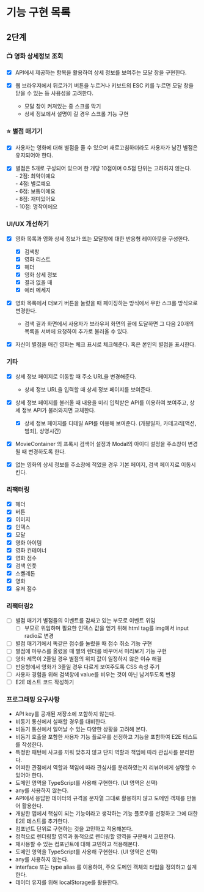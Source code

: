# 기능 구현 목록

## 2단계

### 📺 영화 상세정보 조회

- [x] API에서 제공하는 항목을 활용하여 상세 정보를 보여주는 모달 창을 구현한다.

- [x] 웹 브라우저에서 뒤로가기 버튼을 누르거나 키보드의 ESC 키를 누르면 모달 창을 닫을 수 있는 등 사용성을 고려한다.
  - 모달 창이 켜져있는 중 스크롤 막기
  - 상세 정보에서 설명이 길 경우 스크롤 기능 구현

### ⭐️ 별점 매기기

- [x] 사용자는 영화에 대해 별점을 줄 수 있으며 새로고침하더라도 사용자가 남긴 별점은 유지되어야 한다.

- [x] 별점은 5개로 구성되어 있으며 한 개당 10점이며 0.5점 단위는 고려하지 않는다.  
       - 2점: 최악이예요  
       - 4점: 별로예요  
       - 6점: 보통이에요  
       - 8점: 재미있어요  
       - 10점: 명작이에요

### UI/UX 개선하기

- [x] 영화 목록과 영화 상세 정보가 뜨는 모달창에 대한 반응형 레이아웃을 구성한다.

  - [x] 검색창
  - [x] 영화 리스트
  - [x] 헤더
  - [x] 영화 상세 정보
  - [x] 결과 없을 때
  - [x] 에러 메세지

- [x] 영화 목록에서 더보기 버튼을 눌렀을 때 페이징하는 방식에서 무한 스크롤 방식으로 변경한다.

  - 검색 결과 화면에서 사용자가 브라우저 화면의 끝에 도달하면 그 다음 20개의 목록을 서버에 요청하여 추가로 불러올 수 있다.

- [x] 자신이 별점을 매긴 영화는 체크 표시로 체크해준다. 혹은 본인의 별점을 표시한다.

### 기타

- [x] 상세 정보 페이지로 이동할 때 주소 URL을 변경해준다.

  - 상세 정보 URL을 입력할 때 상세 정보 페이지를 보여준다.

- [x] 상세 정보 페이지를 불러올 때 내용을 미리 입력받은 API를 이용하여 보여주고, 상세 정보 API가 불러와지면 교체한다.

  - [x] 상세 정보 페이지를 디테일 API를 이용해 보여준다. (개봉일자, 카테고리[액션, 범죄], 상영시간)

- [x] MovieContainer 의 프록시 검색어 설정과 Modal의 아이디 설정을 주소창이 변경될 때 변경하도록 한다.
- [x] 없는 영화의 상세 정보를 주소창에 적었을 경우 기본 페이지, 검색 페이지로 이동시킨다.

### 리팩터링

- [x] 헤더
- [x] 버튼
- [x] 이미지
- [x] 인덱스
- [x] 모달
- [x] 영화 아이템
- [x] 영화 컨테이너
- [x] 영화 점수
- [x] 검색 인풋
- [x] 스켈레톤
- [x] 영화
- [x] 유저 점수

### 리팩터링2

- [ ] 별점 매기기 별점들의 이벤트를 감싸고 있는 부모로 이벤트 위임
  - [ ] 부모로 위임하며 필요한 인덱스 값을 얻기 위해 html tag를 img에서 input radio로 변경
- [ ] 별점 매기기에서 똑같은 점수를 눌렀을 때 점수 취소 기능 구현
- [ ] 별점에 마우스를 올렸을 때 별의 렌더를 바꾸어서 미리보기 기능 구현
- [ ] 영화 제목이 2줄일 경우 별점의 위치 값이 일정하지 않은 이슈 해결
- [ ] 반응형에서 영화가 3줄일 경우 다르게 보여주도록 CSS 속성 주기
- [ ] 사용자 경험을 위해 검색창에 value를 비우는 것이 아닌 남겨두도록 변경
- [ ] E2E 테스트 코드 작성하기

### 프로그래밍 요구사항

- API key를 공개된 저장소에 포함하지 않는다.
- 비동기 통신에서 실패할 경우를 대비한다.
- 비동기 통신에서 일어날 수 있는 다양한 상황을 고려해 본다.
- 비동기 호출을 포함한 사용자 기능 플로우를 선정하고 기능을 포함하여 E2E 테스트를 작성한다.
- 특정한 패턴에 사고를 끼워 맞추지 않고 단지 역할과 책임에 따라 관심사를 분리한다.
- 어떠한 관점에서 역할과 책임에 따라 관심사를 분리하였는지 리뷰어에게 설명할 수 있어야 한다.
- 도메인 영역을 TypeScript를 사용해 구현한다. (UI 영역은 선택)
- any를 사용하지 않는다.
- API에서 응답한 데이터의 규격을 문자열 그대로 활용하지 않고 도메인 객체를 만들어 활용한다.
- 개발한 앱에서 핵심이 되는 기능이라고 생각하는 기능 플로우를 선정하고 그에 대한 E2E 테스트를 추가한다.
- 컴포넌트 단위로 구현하는 것을 고민하고 적용해본다.
- 정적으로 렌더링할 영역과 동적으로 렌더링할 영역을 구분해서 고민한다.
- 재사용할 수 있는 컴포넌트에 대해 고민하고 적용해본다.
- 도메인 영역을 TypeScript를 사용해 구현한다. (UI 영역은 선택)
- any를 사용하지 않는다.
- interface 또는 type alias 를 이용하여, 주요 도메인 객체의 타입을 정의하고 설계한다.
- 데이터 유지를 위해 localStorage를 활용한다.
